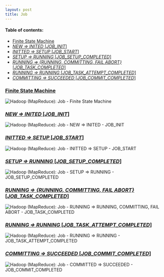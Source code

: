 ```yaml
---
layout: post
title: Job
---
```

#### Table of contents:
 * [Finite State Machine](#finite-state-machine)
 * [*NEW => INITED* [*JOB_INIT*]](#new-inited-job-init)
 * [*INITTED => SETUP* [*JOB_START*]](#initted-setup-job-start)
 * [*SETUP => RUNNING* [*JOB_SETUP_COMPLETED*]](#setup-running-job-setup-completed)
 * [*RUNNING => {RUNNING, COMMITTING, FAIL ABORT}* [*JOB_TASK_COMPLETED*]](#running-running-committing-fail-abort-job-task-completed)
 * [*RUNNING => RUNNING* [*JOB_TASK_ATTEMPT_COMPLETED*]](#running-running-job-task-attempt-completed)
 * [*COMMITTING => SUCCEEDED* [*JOB_COMMIT_COMPLETED*]](#committing-succeeded-job-commit-completed)

### <a href="#finite-state-machine" id="finite-state-machine">Finite State Machine</a>
![Hadoop (MapReduce): Job - Finite State Machine](public/images/5330528e-f8fc-47c3-a285-3b170a004683.png)

### <a href="#new-inited-job-init" id="new-inited-job-init">*NEW => INITED* [*JOB_INIT*]</a>
![Hadoop (MapReduce): Job - NEW => INITED - JOB_INIT](public/images/533052cd-e434-4013-a881-31b60a00da32.png)

### <a href="#initted-setup-job-start" id="initted-setup-job-start">*INITTED => SETUP* [*JOB_START*]</a>
![Hadoop (MapReduce): Job - INITTED => SETUP - JOB_START](public/images/53305310-d370-491c-b842-2f320a009433.png)

### <a href="#setup-running-job-setup-completed" id="setup-running-job-setup-completed">*SETUP => RUNNING* [*JOB_SETUP_COMPLETED*]</a>
![Hadoop (MapReduce): Job - SETUP => RUNNING - JOB_SETUP_COMPLETED](public/images/53305392-374c-4ab6-ab2a-7f660a009433.png)

### <a href="#running-running-committing-fail-abort-job-task-completed" id="running-running-committing-fail-abort-job-task-completed">*RUNNING => {RUNNING, COMMITTING, FAIL ABORT}* [*JOB_TASK_COMPLETED*]</a>
![Hadoop (MapReduce): Job - RUNNING => RUNNING, COMMITTING, FAIL ABORT - JOB_TASK_COMPLETED](public/images/53305441-e19c-455d-9571-125a0a00da32.png)

### <a href="#running-running-job-task-attempt-completed" id="running-running-job-task-attempt-completed">*RUNNING => RUNNING* [*JOB_TASK_ATTEMPT_COMPLETED*]</a>
![Hadoop (MapReduce): Job - RUNNING => RUNNING - JOB_TASK_ATTEMPT_COMPLETED](public/images/53305406-7c44-463e-a456-33740a004cb7.png)

### <a href="#committing-succeeded-job-commit-completed" id="committing-succeeded-job-commit-completed">*COMMITTING => SUCCEEDED* [*JOB_COMMIT_COMPLETED*]</a>
![Hadoop (MapReduce): Job - COMMITTED => SUCCEEDED - JOB_COMMIT_COMPLETED](public/images/53300917-07ac-4950-aa31-29d90a004cb7.png)
